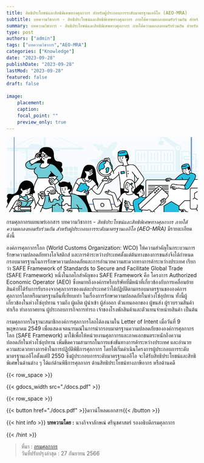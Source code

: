 ```yaml
---
title: สิทธิประโยชน์และสิทธิพิเศษทางศุลกากร สำหรับผู้ประกอบการระดับมาตรฐานเออีโอ (AEO-MRA)
subtitle: บทความวิชาการ - สิทธิประโยชน์และสิทธิพิเศษทางศุลกากร ภายใต้ความตกลงยอมรับร่วมกัน สำหรับผู้ประกอบการระดับมาตรฐานเออีโอ (AEO-MRA)
summary: บทความวิชาการ - สิทธิประโยชน์และสิทธิพิเศษทางศุลกากร ภายใต้ความตกลงยอมรับร่วมกัน สำหรับผู้ประกอบการระดับมาตรฐานเออีโอ (AEO-MRA)
type: post
authors: ["admin"]
tags: ["บทความวิชาการ","AEO-MRA"]
categories: ["Knowledge"]
date: "2023-09-28"
publishDate: "2023-09-28"
lastMod: "2023-09-28"
featured: false
draft: false

image:
    placement:
    caption: 
    focal_point: ""
    preview_only: true
---
```


![](img.png)

กรมศุลกากรเผยแพร่เอกสาร บทความวิชาการ - *สิทธิประโยชน์และสิทธิพิเศษทางศุลกากร ภายใต้ความตกลงยอมรับร่วมกัน สำหรับผู้ประกอบการระดับมาตรฐานเออีโอ (AEO-MRA)*  มีรายละเอียดดังนี้

องค์การศุลกากรโลก (World Customs Organization: WCO) ให้ความสำคัญในกระบวนการรักษาความปลอดภัยทางโลจิสติกส์ และการค้าระหว่างประเทศตั้งแต่ต้นทางของการขนส่งจึงได้กำหนดกรอบมาตรฐานในการรักษาความปลอดภัยและการอำนวยความสะดวกทางการค้าระหว่างประเทศ เรียกว่า SAFE Framework of Standards to Secure and Facilitate Global Trade (SAFE Framework) หนึ่งในกลไกสำคัญของ SAFE Framework คือ โครงการ Authorized Economic Operator (AEO) ซึ่งหมายถึงองค์กรหรือบริษัทที่มีหน้าที่เกี่ยวข้องกับการเคลื่อนย้ายสินค้าที่ได้รับการรับรองจากศุลกากรของแต่ละประเทศว่าได้ปฏิบัติตามกรอบมาตรฐานขององค์การศุลกากรโลกหรือมาตรฐานอื่นที่เทียบเท่า ในเรื่องการรักษาความปลอดภัยในห่วงโซ่อุปทาน ทั้งนี้ผู้เกี่ยวข้องในห่วงโซ่อุปทาน รวมถึง ผู้ผลิต ผู้นำเข้า ผู้ส่งออก ตัวแทนออกของ ผู้ขนส่ง ผู้รวบรวมสินค้า ท่าเรือ ท่าอากาศยาน ผู้ประกอบการกิจการท่ารถ เจ้าของโรงพักสินค้าและตัวแทนจำหน่ายสินค้า เป็นต้น

กรมศุลกากรในฐานะสมาชิกองค์การศุลกากรโลกได้ลงนามใน Letter of Intent เมื่อวันที่ 9 พฤษภาคม 2549 เพื่อแสดงเจตนารมณ์ในการนำกรอบมาตรฐานความปลอดภัยขององค์การศุลกากรโลก (SAFE Framework) มาใช้เพื่อให้หน่วยงานศุลกากรและภาคเอกชนตระหนักถึงความปลอดภัยในห่วงโซ่อุปทาน เพิ่มขีดความสามารถในการแข่งขันทางการค้าระหว่างประเทศ และอำนวยความสะดวกทางการค้าในการปฏิบัติพิธีการศุลกากร โดยได้เริ่มดำเนินโครงการผู้ประกอบการระดับมาตรฐานเออีโอตั้งแต่ปี 2550 ซึ่งผู้ประกอบการระดับมาตรฐานเออีโอ จะได้รับสิทธิประโยชน์และสิทธิพิเศษในด้านต่าง ๆ ได้แก่ด้านพิธีการศุลกากร ด้านสิทธิประโยชน์ทางภาษีอากร หรือด้านคดี 


{{< row_space >}}

{{< gdocs_width src="./docs.pdf" >}}

{{< row_space >}}




{{< button href="./docs.pdf" >}}ดาวน์โหลดเอกสาร{{< /button >}}

{{< hint info >}}
**บทความโดย :** นางกิจจาลักษณ์ ศรีนุชศาสตร์ รองอธิบดีกรมศุลกากร

{{< /hint >}}

> ที่มา : [กรมศุลกากร](https://www.customs.go.th/cont_strc_simple_with_date.php?current_id=14232932414c505f48464a4f464b4a)  
> วันที่ปรับปรุงล่าสุด : 27 กันยายน 2566 
